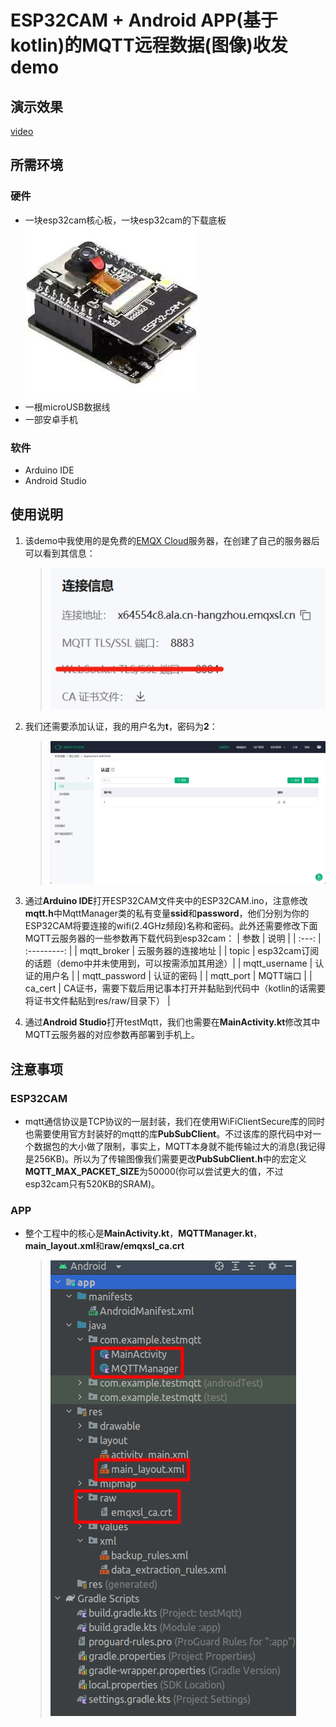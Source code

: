 # ESP32CAM + Android APP(基于kotlin)的MQTT远程数据(图像)收发demo

## 演示效果
[video](https://www.bilibili.com/video/BV1vC4y1J733/?vd_source=7d3b4f31afe705472aae6df46494b6a0)

## 所需环境
### 硬件
- 一块esp32cam核心板，一块esp32cam的下载底板 ![ESP32CAM](/img/ESP32CAM.jpg)
- 一根microUSB数据线
- 一部安卓手机

### 软件
- Arduino IDE
- Android Studio


## 使用说明
1. 该demo中我使用的是免费的[EMQX Cloud](https://www.emqx.com/zh/cloud)服务器，在创建了自己的服务器后可以看到其信息：
    > ![EMQX Cloud Message](/img/EMQX%20Cloud%20Message.jpg)

2. 我们还需要添加认证，我的用户名为**t**，密码为**2**：
    > ![EMQX Cloud Identification](/img/identification.jpg)

3. 通过**Arduino IDE**打开ESP32CAM文件夹中的ESP32CAM.ino，注意修改**mqtt.h**中MqttManager类的私有变量**ssid**和**password**，他们分别为你的ESP32CAM将要连接的wifi(2.4GHz频段)名称和密码。此外还需要修改下面MQTT云服务器的一些参数再下载代码到esp32cam：
    | 参数 | 说明 |
    | :---: | :---------: |
    | mqtt_broker | 云服务器的连接地址 |
    | topic | esp32cam订阅的话题（demo中并未使用到，可以按需添加其用途）|
    | mqtt_username | 认证的用户名 |
    | mqtt_password | 认证的密码 |
    | mqtt_port | MQTT端口 |
    | ca_cert | CA证书，需要下载后用记事本打开并黏贴到代码中（kotlin的话需要将证书文件黏贴到res/raw/目录下） |
   
4. 通过**Android Studio**打开testMqtt，我们也需要在**MainActivity.kt**修改其中MQTT云服务器的对应参数再部署到手机上。


## 注意事项
### ESP32CAM
- mqtt通信协议是TCP协议的一层封装，我们在使用WiFiClientSecure库的同时也需要使用官方封装好的mqtt的库**PubSubClient**。不过该库的原代码中对一个数据包的大小做了限制，事实上，MQTT本身就不能传输过大的消息(我记得是256KB)。所以为了传输图像我们需要更改**PubSubClient.h**中的宏定义**MQTT_MAX_PACKET_SIZE**为50000(你可以尝试更大的值，不过esp32cam只有520KB的SRAM)。

### APP
- 整个工程中的核心是**MainActivity.kt**，**MQTTManager.kt**，**main_layout.xml**和**raw/emqxsl_ca.crt**
    > ![tree](/img/tree.png)
